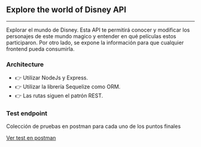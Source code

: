 ## Explore the world of Disney API

___
Explorar el mundo de Disney. Esta API te permitirá conocer y modificar los
personajes de este mundo magico y entender en qué películas estos participaron. Por otro lado, se expone la información
para que cualquier frontend pueda consumirla.

### Architecture

- 👉 Utilizar NodeJs y Express.
- 👉 Utilizar la librería Sequelize como ORM.
- 👉 Las rutas siguen el patrón REST.

### Test endpoint

Colección de pruebas en postman para cada uno de los puntos finales

[Ver test en postman](https://www.postman.com/winter-eclipse-555550/workspace/43855347-e458-4d74-be37-fb4bcb73bfb2/collection/13946301-28198101-d13f-470f-8a04-2e48e9037d6d?action=share&creator=13946301)